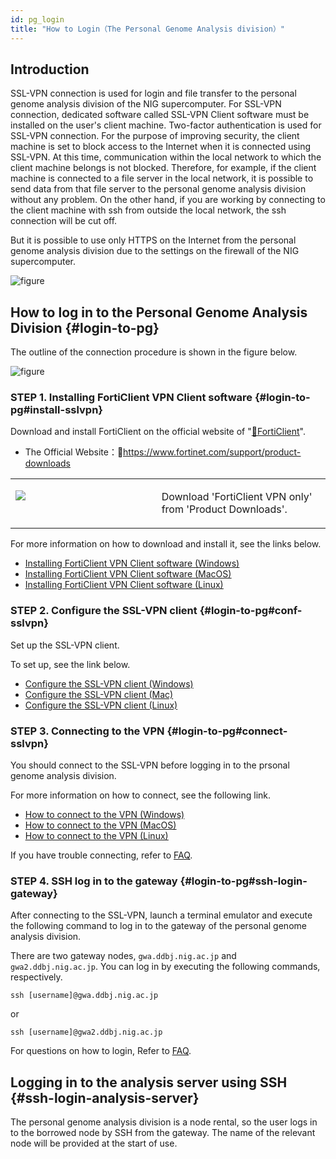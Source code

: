 ```yaml
---
id: pg_login
title: "How to Login（The Personal Genome Analysis division）"
---
```



## Introduction

SSL-VPN connection is used for login and file transfer to the personal genome analysis division of the NIG supercomputer. For SSL-VPN connection, dedicated software called SSL-VPN Client software must be installed on the user's client machine. Two-factor authentication is used for SSL-VPN connection. For the purpose of improving security, the client machine is set to block access to the Internet when it is connected using SSL-VPN. At this time, communication within the local network to which the client machine belongs is not blocked. Therefore, for example, if the client machine is connected to a file server in the local network, it is possible to send data from that file server to the personal genome analysis division without any problem. On the other hand, if you are working by connecting to the client machine with ssh from outside the local network, the ssh connection will be cut off.

But it is possible to use only HTTPS on the Internet from the personal genome analysis division due to the settings on the firewall of the NIG supercomputer.


![figure](sslvpn.png)


## How to log in to the Personal Genome Analysis Division {#login-to-pg}

The outline of the connection procedure is shown in the figure below.

![figure](howto.png)

### STEP 1. Installing FortiClient VPN Client software {#login-to-pg#install-sslvpn}


Download and install FortiClient on the official website of "[&#x1f517;<u>FortiClient</u>](https://www.fortinet.com/support/product-downloads)".

- The Official Website：&#x1f517;<u>https://www.fortinet.com/support/product-downloads</u>

<table>
<tr>
<td width="400" valign="top">

![](forticlientonly.png)

</td>
<td width="400" valign="top">

Download 'FortiClient VPN only' from 'Product Downloads'.

</td>
</tr>
</table>

For more information on how to download and install it, see the links below.

- [<u>Installing FortiClient VPN Client software (Windows)</u>](/personal_genome_division/pg_login_ssl-vpn_install_win)
- [<u>Installing FortiClient VPN Client software (MacOS)</u>](/personal_genome_division/pg_login_ssl-vpn_install_mac)
- [<u>Installing FortiClient VPN Client software (Linux)</u>](/personal_genome_division/pg_login_ssl-vpn_install_linux)


### STEP 2. Configure the SSL-VPN client {#login-to-pg#conf-sslvpn}


Set up the SSL-VPN client.

To set up, see the link below.
- [Configure the SSL-VPN client (Windows)](/personal_genome_division/pg_login_ssl-vpn_configure_file_win)
- [Configure the SSL-VPN client (Mac)](/personal_genome_division/pg_login_ssl-vpn_configure_file_mac)
- [Configure the SSL-VPN client (Linux)](/personal_genome_division/pg_login_ssl-vpn_configure_file_linux)


### STEP 3. Connecting to the VPN  {#login-to-pg#connect-sslvpn}

You should connect to the SSL-VPN before logging in to the prsonal genome analysis division.

For more information on how to connect, see the following link.
- [<u>How to connect to the VPN (Windows)</u>](/personal_genome_division/pg_login_ssl-vpn_connection_win)
- [<u>How to connect to the VPN (MacOS)</u>](/personal_genome_division/pg_login_ssl-vpn_connection_mac)
- [<u>How to connect to the VPN (Linux)</u>](/personal_genome_division/pg_login_ssl-vpn_connection_linux)

If you have trouble connecting, refer to [<u>FAQ</u>](/faq/faq_login_personal#dialogbox_disappear).

### STEP 4. SSH log in to the gateway {#login-to-pg#ssh-login-gateway}

After connecting to the SSL-VPN, launch a terminal emulator and execute the following command to log in to the gateway of the personal genome analysis division.

There are two gateway nodes, `gwa.ddbj.nig.ac.jp` and `gwa2.ddbj.nig.ac.jp`. You can log in by executing the following commands, respectively.

```
ssh [username]@gwa.ddbj.nig.ac.jp 
```

or

```
ssh [username]@gwa2.ddbj.nig.ac.jp 
```

For questions on how to login, Refer to [<u>FAQ</u>](/faq/faq_login_personal).


## Logging in to the analysis server using SSH {#ssh-login-analysis-server}

The personal genome analysis division is a node rental, so the user logs in to the borrowed node by SSH from the gateway.
The name of the relevant node will be provided at the start of use.

